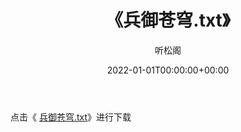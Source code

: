 ﻿---
title:  《兵御苍穹.txt》
date:   2022-01-01T00:00:00+00:00
author: 听松阁
layout: post
permalink: /兵御苍穹/
categories: 小说
tags: [小说]
---

点击《 [兵御苍穹.txt](http://img.660000.xyz/bookstukust/book/bntxt/10/兵御苍穹.txt)》进行下载